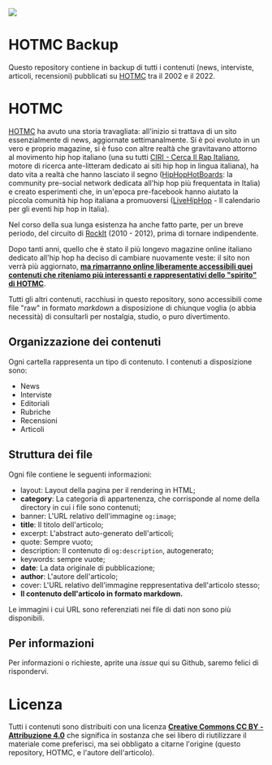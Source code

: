 ![](https://hotmc.pages.dev/assets/img/opengraphdefault.png)

# HOTMC Backup

Questo repository contiene in backup di tutti i contenuti (news, interviste, articoli, recensioni) pubblicati su [HOTMC](https://hotmc.com) tra il 2002 e il 2022.

# HOTMC

[HOTMC](https://hotmc.com) ha avuto una storia travagliata: all'inizio si trattava di un sito essenzialmente di news, aggiornate settimanalmente. Si è poi evoluto in un vero e proprio magazine, si è fuso con altre realtà che gravitavano attorno al movimento hip hop italiano (una su tutti [CIRI - Cerca Il Rap Italiano](https://ciri.it), motore di ricerca ante-litteram dedicato ai siti hip hop in lingua italiana), ha dato vita a realtà che hanno lasciato il segno ([HipHopHotBoards](https://hiphophotboards.com): la community pre-social network dedicata all'hip hop più frequentata in Italia) e creato esperimenti che, in un'epoca pre-facebook hanno aiutato la piccola comunità hip hop italiana a promuoversi ([LiveHipHop](https://livehiphop.it) - Il calendario per gli eventi hip hop in Italia).

Nel corso della sua lunga esistenza ha anche fatto parte, per un breve periodo, del circuito di [RockIt](https://rockit.it) (2010 - 2012), prima di tornare indipendente.

Dopo tanti anni, quello che è stato il più longevo magazine online italiano dedicato all'hip hop ha deciso di cambiare nuovamente veste: il sito non verrà più aggiornato, **[ma rimarranno online liberamente accessibili quei contenuti che riteniamo più interessanti e rappresentativi dello "spirito" di HOTMC](https://hotmc.com)**.

Tutti gli altri contenuti, racchiusi in questo repository, sono accessibili come file "raw" in formato *markdown* a disposizione di chiunque voglia (o abbia necessità) di consultarli per nostalgia, studio, o puro divertimento.

## Organizzazione dei contenuti

Ogni cartella rappresenta un tipo di contenuto. I contenuti a disposizione sono:

- News
- Interviste
- Editoriali
- Rubriche
- Recensioni
- Articoli

## Struttura dei file

Ogni file contiene le seguenti informazioni:

- layout: Layout della pagina per il rendering in HTML;
- **category**: La categoria di appartenenza, che corrisponde al nome della directory in cui i file sono contenuti;
- banner: L'URL relativo dell'immagine `og:image`;
- **title**: Il titolo dell'articolo;
- excerpt: L'abstract auto-generato dell'articoli;
- quote: Sempre vuoto;
- description: Il contenuto di `og:description`, autogenerato;
- keywords: sempre vuote;
- **date**: La data originale di pubblicazione;
- **author**: L'autore dell'articolo;
- cover: L'URL relativo dell'immagine reppresentativa dell'articolo stesso;
- **Il contenuto dell'articolo in formato markdown.**

Le immagini i cui URL sono referenziati nei file di dati non sono più disponibili.

## Per informazioni

Per informazioni o richieste, aprite una *issue* qui su Github, saremo felici di rispondervi.

# Licenza

Tutti i contenuti sono distribuiti con una licenza **[Creative Commons CC BY - Attribuzione 4.0](https://creativecommons.org/licenses/by/4.0/deed.it)** che significa in sostanza che sei libero di riutilizzare il materiale come preferisci, ma sei obbligato a citarne l'origine (questo repository, HOTMC, e l'autore dell'articolo).
